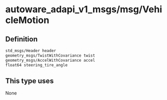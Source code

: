 <!-- This file is generated by a tool. Do not edit directly. -->

# autoware_adapi_v1_msgs/msg/VehicleMotion

## Definition

```txt
std_msgs/Header header
geometry_msgs/TwistWithCovariance twist
geometry_msgs/AccelWithCovariance accel
float64 steering_tire_angle
```

## This type uses

None
